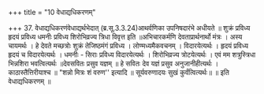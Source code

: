 +++
title = "10 वेधाद्यधिकरणम्"

+++
37. वेधाद्यधिकरणंवेधाद्यर्थभेदात् (ब्र.सू.3.3.24)आथर्वणिका उपनिषदारंभे अधीयते ॥ शुक्रं प्रविध्य हृदयं प्रविध्य धमनीः प्रविध्य शिरोभिव्रज्य त्रिधा विवृत्त इति ॥अभिचारकर्मणि देवताप्रार्थनार्थो मंत्रः । अस्य चायमर्थः । हे देवते मच्छत्रोः शुक्रं तेजिष्ठमंगं प्रविध्य । लोण्मध्यमैकवचनम् । विदारयेत्यर्थः । हृदयं प्रविध्य हृदयं च विदारयेत्यर्थः । धमनीः - सिराः प्रविध्य विदारयेत्यर्थः । शिरोभिव्रज्य त्रोटयेत्यर्थः । एवं मम शत्रुस्त्रिधा भिन्नशिरा भवत्वित्यर्थः ॥देवसवितः प्रसुव यज्ञम् ॥ हे सवितः देव यज्ञं प्रसुव अनुजानीहीत्यर्थः । काठास्तैत्तिरीयाश्च ॥ "शन्नो मित्रः शं वरुण'' इत्यादि ॥ सूर्यवरुणादयः सुखं कुर्वंत्वित्यर्थः॥ ॥ इति वेधाद्यधिकरणम् ॥